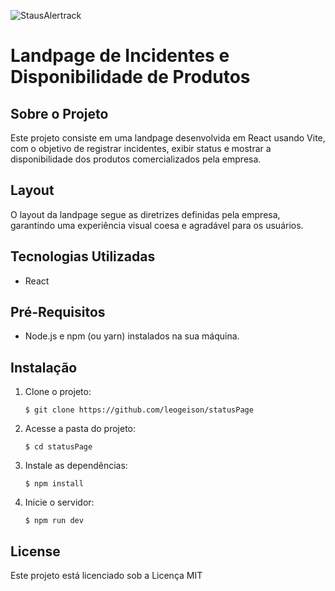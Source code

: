 ![StausAlertrack](https://github.com/leogeison/StatusPage/assets/99031160/389be233-adc6-4cc9-9c62-d2cbf0f6185f)

# Landpage de Incidentes e Disponibilidade de Produtos

## Sobre o Projeto

Este projeto consiste em uma landpage desenvolvida em React usando Vite, com o objetivo de registrar incidentes, exibir status e mostrar a disponibilidade dos produtos comercializados pela empresa.

## Layout

O layout da landpage segue as diretrizes definidas pela empresa, garantindo uma experiência visual coesa e agradável para os usuários.

## Tecnologias Utilizadas

- React

## Pré-Requisitos

- Node.js e npm (ou yarn) instalados na sua máquina.

## Instalação

1. Clone o projeto:
    ```
    $ git clone https://github.com/leogeison/statusPage
    ```

2. Acesse a pasta do projeto:
    ```
    $ cd statusPage
    ```

3. Instale as dependências:
    ```
    $ npm install
    ```

4. Inicie o servidor:
    ```
    $ npm run dev
    ```

## License

Este projeto está licenciado sob a Licença MIT
